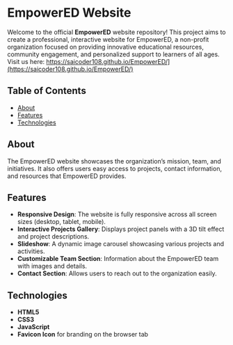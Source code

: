 # EmpowerED Website

Welcome to the official **EmpowerED** website repository! This project aims to create a professional, interactive website for EmpowerED, a non-profit organization focused on providing innovative educational resources, community engagement, and personalized support to learners of all ages. Visit us here:  https://saicoder108.github.io/EmpowerED/](https://saicoder108.github.io/EmpowerED/)



## Table of Contents

- [About](#about)
- [Features](#features)
- [Technologies](#technologies)

## About

The EmpowerED website showcases the organization’s mission, team, and initiatives. It also offers users easy access to projects, contact information, and resources that EmpowerED provides.

## Features

- **Responsive Design**: The website is fully responsive across all screen sizes (desktop, tablet, mobile).
- **Interactive Projects Gallery**: Displays project panels with a 3D tilt effect and project descriptions.
- **Slideshow**: A dynamic image carousel showcasing various projects and activities.
- **Customizable Team Section**: Information about the EmpowerED team with images and details.
- **Contact Section**: Allows users to reach out to the organization easily.

## Technologies

- **HTML5**
- **CSS3**
- **JavaScript**
- **Favicon Icon** for branding on the browser tab

